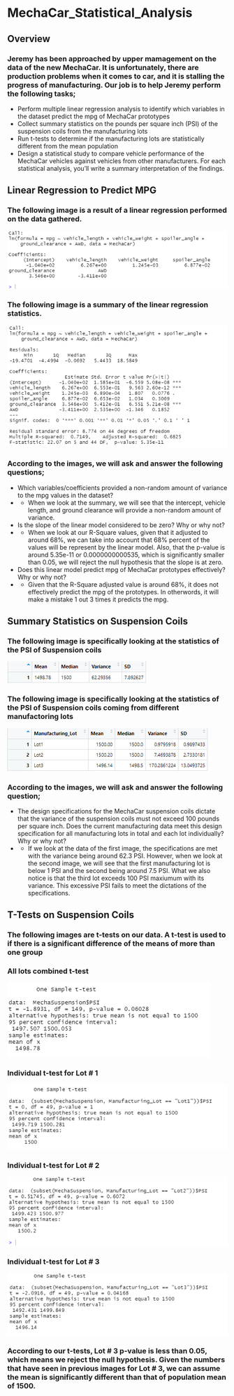 # MechaCar_Statistical_Analysis

## Overview
### Jeremy has been approached by upper mamagement on the data of the new MechaCar. It is unfortunately, there are production problems when it comes to car, and it is stalling the progress of manufacturing. Our job is to help Jeremy perform the following tasks;
* Perform multiple linear regression analysis to identify which variables in the dataset predict the mpg of MechaCar prototypes
* Collect summary statistics on the pounds per square inch (PSI) of the suspension coils from the manufacturing lots
* Run t-tests to determine if the manufacturing lots are statistically different from the mean population
* Design a statistical study to compare vehicle performance of the MechaCar vehicles against vehicles from other manufacturers. For each statistical analysis, you’ll write a summary interpretation of the findings.
## Linear Regression to Predict MPG
### The following image is a result of a linear regression performed on the data gathered.
![Linear Regression](https://raw.githubusercontent.com/Greekman12490/MechaCar_Statistical_Analysis/main/images/Mecha_Linear_Regression.PNG)
### The following image is a summary of the linear regression statistics.
![Summary PSquare](https://raw.githubusercontent.com/Greekman12490/MechaCar_Statistical_Analysis/main/images/Mecha_Summary_PValue_RSquared.PNG)
### According to the images, we will ask and answer the following questions;
* Which variables/coefficients provided a non-random amount of variance to the mpg values in the dataset?
* * When we look at the summary, we will see that the intercept, vehicle length, and ground clearance will provide a non-random amount of variance.
* Is the slope of the linear model considered to be zero? Why or why not?
* * When we look at our R-Square values, given that it adjusted to around 68%, we can take into account that 68% percent of the values will be represent by the linear model. Also, that the p-value is around 5.35e-11 or 0.0000000000535, which is significantly smaller than 0.05, we will reject the null hypothesis that the slope is at zero.
* Does this linear model predict mpg of MechaCar prototypes effectively? Why or why not?
* * Given that the R-Square adjusted value is around 68%, it does not effectively predict the mpg of the prototypes. In otherwords, it will make a mistake 1 out 3 times it predicts the mpg.
## Summary Statistics on Suspension Coils
### The following image is specifically looking at the statistics of the PSI of Suspension coils
![PSI Summary](https://raw.githubusercontent.com/Greekman12490/MechaCar_Statistical_Analysis/main/images/MechaSuspension_PSISummary.PNG)
### The following image is specifically looking at the statistics of the PSI of Suspension coils coming from different manufactoring lots
![Lot Summary](https://raw.githubusercontent.com/Greekman12490/MechaCar_Statistical_Analysis/main/images/MechaSuspension_LotSummary.PNG)
### According to the images, we will ask and answer the following question;
* The design specifications for the MechaCar suspension coils dictate that the variance of the suspension coils must not exceed 100 pounds per square inch. Does the current manufacturing data meet this design specification for all manufacturing lots in total and each lot individually? Why or why not?
* * If we look at the data of the first image, the specifications are met with the variance being around 62.3 PSI. However, when we look at the second image, we will see that the first manufacturing lot is below 1 PSI and the second being around 7.5 PSI. What we also notice is that the third lot exceeds 100 PSI maxiumum with its variance. This excessive PSI fails to meet the dictations of the specifications. 
## T-Tests on Suspension Coils
### The following images are t-tests on our data. A t-test is used to if there is a significant difference of the means of more than one group

### All lots combined t-test
![T-Test](https://raw.githubusercontent.com/Greekman12490/MechaCar_Statistical_Analysis/main/images/t-test%20all%20lots.PNG)
### Individual t-test for Lot # 1
![Lot1](https://raw.githubusercontent.com/Greekman12490/MechaCar_Statistical_Analysis/main/images/lot1_t-test.PNG)
### Individual t-test for Lot # 2
![Lot2](https://raw.githubusercontent.com/Greekman12490/MechaCar_Statistical_Analysis/main/images/lot2_t-test.PNG)
### Individual t-test for Lot # 3
![Lot3](https://raw.githubusercontent.com/Greekman12490/MechaCar_Statistical_Analysis/main/images/lot3_t-test.PNG)

### According to our t-tests, Lot # 3 p-value is less than 0.05, which means we reject the null hypothesis. Given the numbers that have seen in previous images for Lot # 3, we can assume the mean is significantly different than that of population mean of 1500.
